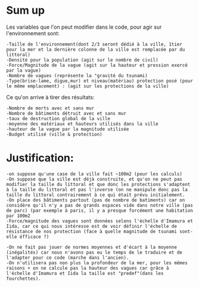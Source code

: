 # Sum up
Les variables que l'on peut modifier dans le code, pour agir sur l'environnement sont:

    -Taille de l'environnement(dont 2/3 seront dédié à la ville, 1tier pour la mer et la dernière colonne de la ville est remplacée par du littoral)
    -Densité pour la population (agit sur le nombre de civil)
    -Force/Magnitude de la vague (agit sur la hauteur et pression exercé par la vague)
    -Nombre de vagues (représente la "gravité du tsunami)
    -Type(brise-lame, digue,mur) et niveau(matériau) protection posé (pour le même emplacement) : (agit sur les protections de la ville) 
    
    
Ce qu'on arrive à tirer des résultats:

    -Nombre de morts avec et sans mur
    -Nombre de bâtiments détruit avec et sans mur
    -taux de destruction global de la ville
    -moyenne des matériaux et hauteurs utilisés dans la ville
    -hauteur de la vague par la magnitude utilisée
    -Budget utilisé (ville & protection)



# Justification: 
    -on suppose qu'une case de la ville fait ~100m2 (pour les calculs)
    -On suppose que la ville est déjà construite, et qu'on ne peut pas modifier la taille du littoral et que donc les protections s'adaptent à la taille du littoral et pas l'inverse (on ne manipule donc pas la taille du littoral contrairement à ce qui était prévu initialement.
    -On place des bâtiments partout (pas de nombre de batiments) car on considère qu'il n'y a pas de grands espaces vide dans notre ville (pas de parc) (par exemple à paris, il y a presque forcément une habitation par 100m2
    -Force/magnitude des vagues sont données selons l'échelle d'Imamura et Iida, car ce qui nous intéresse est de voir définir l'échelle de résistance de nos protection (face à quelle magnitude de tsunami sont-elle éfficace ?)
    
    -On ne fait pas jouer de normes moyennes et d'écart à la moyenne (inégalités) car nous n'avons pas eu le temps de le traduire et de l'adapter pour ce code (marche dans l'ancien).
    -On n'utilisera pas non plus la profondeur de la mer, pour les mêmes raisons + on ne calcule pas la hauteur des vagues car grâce à l'échelle d'Imamura et Iida la taille est "predef"(dans les fourchettes).
    
    
    







